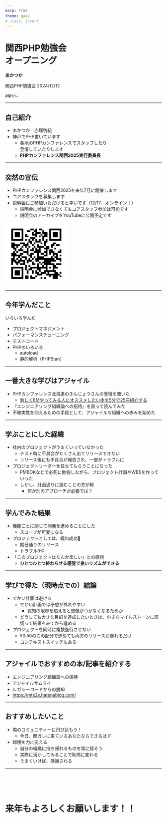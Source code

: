 ```yaml
---
marp: true
theme: gaia
# class: invert
---
```


# 関西PHP勉強会<br>オープニング

**あかつか**

関西PHP勉強会
2024/12/12

`#関ガレ`

---
## 自己紹介

- あかつか　赤塚啓紀
- 神戸でPHP書いています
  - 各地のPHPカンファレンスでスタッフしたり<br>登壇していたりします
  - **PHPカンファレンス関西2025実行委員長**

---
## 突然の宣伝

- PHPカンファレンス関西2025を来年7月に開催します
- コアスタッフを募集します
- 説明会にご参加いただけると幸いです（12/17、オンライン！）
  - 説明会に参加できなくてもコアスタッフ参加は可能です
  - 説明会のアーカイブをYouTubeに公開予定です

<img src="./QR_996097.png" width=200>

---
## 今年学んだこと

いろいろ学んだ

- プロジェクトマネジメント
- パフォーマンスチューニング
- テストコード
- PHPのいろいろ
  - autoload
  - 静的解析（PHPStan）

---

## 一番大きな学びはアジャイル

- PHPカンファレンス北海道のきんじょうさんの登壇を聴いた
  - [新しくEMやってみる人にオススメしたい本を5分で25冊紹介する](https://speakerdeck.com/o0h/phpcondo-lt)
- 『エンジニアリング組織論への招待』を買って読んでみた
- 不確実性を抑えるための手段として、アジャイルな組織への歩みを始めた

---
## 学ぶことにした経緯
- 社内のプロジェクトがうまくいっていなかった
  - テスト時に不具合がたくさん出てリリースできない
  - リリース後にも不具合が報告され、一部がトラブルに
- プロジェクトリーダーを任せてもらうことになった
  - PMBOKなどで必死に勉強しながら、プロジェクト計画やWBSを作っていった
  - しかし、計画通りに進むことの方が稀
    - 何か別のアプローチが必要では？


---
## 学んでみた結果

- 機能ごとに閉じて開発を進めることにした
  - スコープが可変になる
- プロジェクトとしては、概ね成功🎉
  - 期日通りのリリース
  - トラブル0件
- 「このプロジェクトはなんか楽しい」との感想
  - **ひとつひとつ終わらせる感覚で良いリズムができる**
---
## 学びで得た（現時点での）結論

- でかい計画は避ける
  - でかい計画では予想が外れやすい
    - 認知の限界を超えると想像がつかなくなるためか
  - どうしても大きな目的を達成したいときは、小さなマイルストーンに区切って結果をみてから進める
- プロジェクトを同時に複数進行させない
  - 50:50の力の配分で進めても両方のリリースが遅れるだけ
  - コンテキストスイッチもある

---

## アジャイルでおすすめの本/記事を紹介する

- エンジニアリング組織論への招待
- アジャイルサムライ
- レガシーコードからの脱却
- https://mtx2s.hatenablog.com/



---

## おすすめしたいこと

- 隣のコミュニティーに飛び込もう！
  - 今日、関ガレに来ているあなたならできるはず
- 越境を力に変える
  - 自分の組織に持ち帰れるものを常に探そう
  - 実際に活かしてみることで恥肉に変わる
  - うまくいけば、感謝される
---

# <br><br>来年もよろしくお願いします！！
